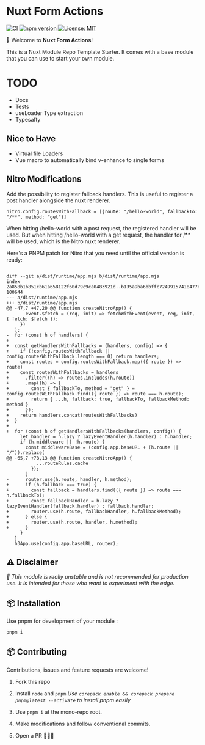 # Nuxt Form Actions

[![CI](https://github.com/Hebilicious/authjs-nuxt/actions/workflows/ci.yaml/badge.svg)](https://github.com/Hebilicious/authjs-nuxt/actions/workflows/ci.yaml)
[![npm version](https://badge.fury.io/js/@hebilicious%2Fauthjs-nuxt.svg)](https://badge.fury.io/js/@hebilicious%2Fauthjs-nuxt)
[![License: MIT](https://img.shields.io/badge/License-MIT-yellow.svg)](https://opensource.org/licenses/MIT)

🚀 Welcome to __Nuxt Form Actions__!  

This is a Nuxt Module Repo Template Starter.
It comes with a base module that you can use to start your own module.

# TODO

- Docs
- Tests
- useLoader Type extraction
- Typesafty
## Nice to Have

- Virtual file Loaders
- Vue macro to automatically bind v-enhance to single forms

## Nitro Modifications

Add the possibility to register fallback handlers. This is useful to register a post handler alongside the nuxt renderer.

`nitro.config.routesWithFallback = [{route: "/hello-world", fallbackTo: "/**", method: "get"}]`

When hitting /hello-world with a post request, the registered handler will be used.
But when hitting /hello-world with a get request, the handler for /** will be used, which is the Nitro nuxt renderer.


Here's a PNPM patch for Nitro that you need until the official version is ready:

```

diff --git a/dist/runtime/app.mjs b/dist/runtime/app.mjs
index 2a858b1b851cb61a658122f60d79c9ca0483921d..b135a9ba6bbffc72499157418477eff6ffc06185 100644
--- a/dist/runtime/app.mjs
+++ b/dist/runtime/app.mjs
@@ -47,7 +47,20 @@ function createNitroApp() {
       event.$fetch = (req, init) => fetchWithEvent(event, req, init, { fetch: $fetch });
     })
   );
-  for (const h of handlers) {
+
+  const getHandlersWithFallbacks = (handlers, config) => {
+    if (!config.routesWithFallback || config.routesWithFallback.length === 0) return handlers;
+    const routes = config.routesWithFallback.map(({ route }) => route)
+    const routesWithFallbacks = handlers
+      .filter((h) => routes.includes(h.route))
+      .map((h) => {
+        const { fallbackTo, method = "get" } = config.routesWithFallback.find(({ route }) => route === h.route);
+        return { ...h, fallback: true, fallbackTo, fallbackMethod: method }
+      });
+    return handlers.concat(routesWithFallbacks)
+  }
+
+  for (const h of getHandlersWithFallbacks(handlers, config)) {
     let handler = h.lazy ? lazyEventHandler(h.handler) : h.handler;
     if (h.middleware || !h.route) {
       const middlewareBase = (config.app.baseURL + (h.route || "/")).replace(
@@ -65,7 +78,13 @@ function createNitroApp() {
           ...routeRules.cache
         });
       }
-      router.use(h.route, handler, h.method);
+      if (h.fallback === true) {
+        const fallback = handlers.find(({ route }) => route === h.fallbackTo);
+        const fallbackHandler = h.lazy ? lazyEventHandler(fallback.handler) : fallback.handler;
+        router.use(h.route, fallbackHandler, h.fallbackMethod);
+      } else {
+        router.use(h.route, handler, h.method);
+      }
     }
   }
   h3App.use(config.app.baseURL, router);
  ```


## ⚠️ Disclaimer

_🧪 This module is really unstable and is not recommended for production use. It is intended for those who want to experiment with the edge._


## 📦 Installation

Use pnpm for development of your module :

```bash
pnpm i 
```


## 📦 Contributing

Contributions, issues and feature requests are welcome!

1. Fork this repo

2. Install `node` and `pnpm` _Use `corepack enable && corepack prepare pnpm@latest --activate` to install pnpm easily_

3. Use `pnpm i` at the mono-repo root.

4. Make modifications and follow conventional commits.

5. Open a PR 🚀🚀🚀
